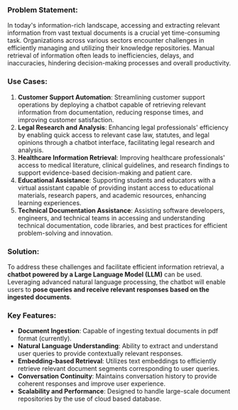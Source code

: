 ### **Problem Statement:**

In today's information-rich landscape, accessing and extracting relevant information from vast textual documents is a crucial yet time-consuming task. Organizations across various sectors encounter challenges in efficiently managing and utilizing their knowledge repositories. Manual retrieval of information often leads to inefficiencies, delays, and inaccuracies, hindering decision-making processes and overall productivity.

### **Use Cases:**

1. **Customer Support Automation**: Streamlining customer support operations by deploying a chatbot capable of retrieving relevant information from documentation, reducing response times, and improving customer satisfaction.
2. **Legal Research and Analysis**: Enhancing legal professionals' efficiency by enabling quick access to relevant case law, statutes, and legal opinions through a chatbot interface, facilitating legal research and analysis.
3. **Healthcare Information Retrieval**: Improving healthcare professionals' access to medical literature, clinical guidelines, and research findings to support evidence-based decision-making and patient care.
4. **Educational Assistance**: Supporting students and educators with a virtual assistant capable of providing instant access to educational materials, research papers, and academic resources, enhancing learning experiences.
5. **Technical Documentation Assistance**: Assisting software developers, engineers, and technical teams in accessing and understanding technical documentation, code libraries, and best practices for efficient problem-solving and innovation.

### **Solution:**

To address these challenges and facilitate efficient information retrieval, a **chatbot powered by a Large Language Model (LLM)** can be used. Leveraging advanced natural language processing, the chatbot will enable users to **pose queries and receive relevant responses based on the ingested documents**.

### **Key Features:**

- **Document Ingestion**: Capable of ingesting textual documents in pdf format (currently).
- **Natural Language Understanding**: Ability to extract and understand user queries to provide contextually relevant responses.
- **Embedding-based Retrieval**: Utilizes text embeddings to efficiently retrieve relevant document segments corresponding to user queries.
- **Conversation Continuity**: Maintains conversation history to provide coherent responses and improve user experience.
- **Scalability and Performance**: Designed to handle large-scale document repositories by the use of cloud based database.
